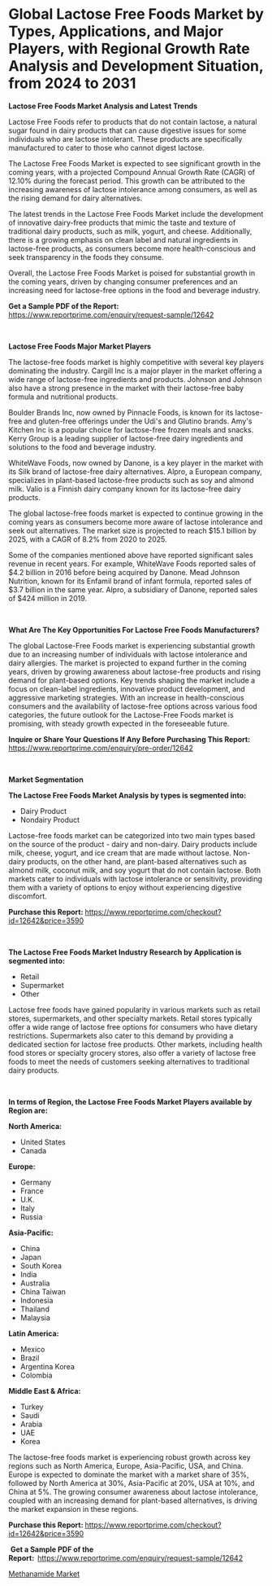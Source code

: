 <p><h1>Global Lactose Free Foods Market by Types, Applications, and Major Players, with Regional Growth Rate Analysis and Development Situation, from 2024 to 2031</h1></p><p><strong>Lactose Free Foods Market Analysis and Latest Trends</strong></p>
<p><p>Lactose Free Foods refer to products that do not contain lactose, a natural sugar found in dairy products that can cause digestive issues for some individuals who are lactose intolerant. These products are specifically manufactured to cater to those who cannot digest lactose.</p><p>The Lactose Free Foods Market is expected to see significant growth in the coming years, with a projected Compound Annual Growth Rate (CAGR) of 12.10% during the forecast period. This growth can be attributed to the increasing awareness of lactose intolerance among consumers, as well as the rising demand for dairy alternatives.</p><p>The latest trends in the Lactose Free Foods Market include the development of innovative dairy-free products that mimic the taste and texture of traditional dairy products, such as milk, yogurt, and cheese. Additionally, there is a growing emphasis on clean label and natural ingredients in lactose-free products, as consumers become more health-conscious and seek transparency in the foods they consume.</p><p>Overall, the Lactose Free Foods Market is poised for substantial growth in the coming years, driven by changing consumer preferences and an increasing need for lactose-free options in the food and beverage industry.</p></p>
<p><strong>Get a Sample PDF of the Report:&nbsp;</strong> <a href="https://www.reportprime.com/enquiry/request-sample/12642">https://www.reportprime.com/enquiry/request-sample/12642</a></p>
<p>&nbsp;</p>
<p><strong>Lactose Free Foods Major Market Players</strong></p>
<p><p>The lactose-free foods market is highly competitive with several key players dominating the industry. Cargill Inc is a major player in the market offering a wide range of lactose-free ingredients and products. Johnson and Johnson also have a strong presence in the market with their lactose-free baby formula and nutritional products.</p><p>Boulder Brands Inc, now owned by Pinnacle Foods, is known for its lactose-free and gluten-free offerings under the Udi's and Glutino brands. Amy's Kitchen Inc is a popular choice for lactose-free frozen meals and snacks. Kerry Group is a leading supplier of lactose-free dairy ingredients and solutions to the food and beverage industry.</p><p>WhiteWave Foods, now owned by Danone, is a key player in the market with its Silk brand of lactose-free dairy alternatives. Alpro, a European company, specializes in plant-based lactose-free products such as soy and almond milk. Valio is a Finnish dairy company known for its lactose-free dairy products.</p><p>The global lactose-free foods market is expected to continue growing in the coming years as consumers become more aware of lactose intolerance and seek out alternatives. The market size is projected to reach $15.1 billion by 2025, with a CAGR of 8.2% from 2020 to 2025.</p><p>Some of the companies mentioned above have reported significant sales revenue in recent years. For example, WhiteWave Foods reported sales of $4.2 billion in 2016 before being acquired by Danone. Mead Johnson Nutrition, known for its Enfamil brand of infant formula, reported sales of $3.7 billion in the same year. Alpro, a subsidiary of Danone, reported sales of $424 million in 2019.</p></p>
<p>&nbsp;</p>
<p><strong>What Are The Key Opportunities For Lactose Free Foods Manufacturers?</strong></p>
<p><p>The global Lactose-Free Foods market is experiencing substantial growth due to an increasing number of individuals with lactose intolerance and dairy allergies. The market is projected to expand further in the coming years, driven by growing awareness about lactose-free products and rising demand for plant-based options. Key trends shaping the market include a focus on clean-label ingredients, innovative product development, and aggressive marketing strategies. With an increase in health-conscious consumers and the availability of lactose-free options across various food categories, the future outlook for the Lactose-Free Foods market is promising, with steady growth expected in the foreseeable future.</p></p>
<p><strong>Inquire or Share Your Questions If Any Before Purchasing This Report:</strong> <a href="https://www.reportprime.com/enquiry/pre-order/12642">https://www.reportprime.com/enquiry/pre-order/12642</a></p>
<p>&nbsp;</p>
<p><strong>Market Segmentation</strong></p>
<p><strong>The Lactose Free Foods Market Analysis by types is segmented into:</strong></p>
<p><ul><li>Dairy Product</li><li>Nondairy Product</li></ul></p>
<p><p>Lactose-free foods market can be categorized into two main types based on the source of the product - dairy and non-dairy. Dairy products include milk, cheese, yogurt, and ice cream that are made without lactose. Non-dairy products, on the other hand, are plant-based alternatives such as almond milk, coconut milk, and soy yogurt that do not contain lactose. Both markets cater to individuals with lactose intolerance or sensitivity, providing them with a variety of options to enjoy without experiencing digestive discomfort.</p></p>
<p><strong>Purchase this Report:&nbsp;</strong><a href="https://www.reportprime.com/checkout?id=12642&price=3590">https://www.reportprime.com/checkout?id=12642&price=3590</a></p>
<p>&nbsp;</p>
<p><strong>The Lactose Free Foods Market Industry Research by Application is segmented into:</strong></p>
<p><ul><li>Retail</li><li>Supermarket</li><li>Other</li></ul></p>
<p><p>Lactose free foods have gained popularity in various markets such as retail stores, supermarkets, and other specialty markets. Retail stores typically offer a wide range of lactose free options for consumers who have dietary restrictions. Supermarkets also cater to this demand by providing a dedicated section for lactose free products. Other markets, including health food stores or specialty grocery stores, also offer a variety of lactose free foods to meet the needs of customers seeking alternatives to traditional dairy products.</p></p>
<p>&nbsp;</p>
<p><strong>In terms of Region, the Lactose Free Foods Market Players available by Region are:</strong></p>
<p>
    <p> <strong> North America: </strong>
        <ul>
            <li>United States</li>
            <li>Canada</li>
        </ul>
        </p> 
    <p> <strong> Europe: </strong>
        <ul>
            <li>Germany</li>
            <li>France</li>
            <li>U.K.</li>
            <li>Italy</li>
            <li>Russia</li>
        </ul>
        </p> 
    <p> <strong> Asia-Pacific: </strong>
        <ul>
            <li>China</li>
            <li>Japan</li>
            <li>South Korea</li>
            <li>India</li>
            <li>Australia</li>
            <li>China Taiwan</li>
            <li>Indonesia</li>
            <li>Thailand</li>
            <li>Malaysia</li>
        </ul>
        </p> 
    <p> <strong> Latin America: </strong>
        <ul>
            <li>Mexico</li>
            <li>Brazil</li>
            <li>Argentina Korea</li>
            <li>Colombia</li>
        </ul>
        </p> 
    <p> <strong> Middle East & Africa: </strong>
        <ul>
            <li>Turkey</li>
            <li>Saudi</li>
            <li>Arabia</li>
            <li>UAE</li>
            <li>Korea</li>
        </ul>
    </p>
    </p>
<p><p>The lactose-free foods market is experiencing robust growth across key regions such as North America, Europe, Asia-Pacific, USA, and China. Europe is expected to dominate the market with a market share of 35%, followed by North America at 30%, Asia-Pacific at 20%, USA at 10%, and China at 5%. The growing consumer awareness about lactose intolerance, coupled with an increasing demand for plant-based alternatives, is driving the market expansion in these regions.</p></p>
<p><strong>Purchase this Report: </strong><a href="https://www.reportprime.com/checkout?id=12642&price=3590">https://www.reportprime.com/checkout?id=12642&price=3590</a></p>
<p>&nbsp;<strong>Get a Sample PDF of the Report:&nbsp;&nbsp;</strong><a href="https://www.reportprime.com/enquiry/request-sample/12642">https://www.reportprime.com/enquiry/request-sample/12642</a></p>
<p><strong></strong></p>
<p><p><a href="https://full-wildebeest-80b.notion.site/Methanamide-Market-Size-Focuses-on-Market-Dynamics-In-Depth-Analysis-and-Future-Projections-of-its--d0aa0569ec0c41bb9f52b2cf219505c8">Methanamide Market</a></p></p>